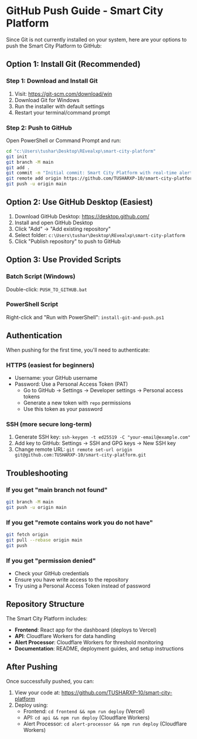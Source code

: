 # GitHub Push Guide - Smart City Platform

Since Git is not currently installed on your system, here are your options to push the Smart City Platform to GitHub:

## Option 1: Install Git (Recommended)

### Step 1: Download and Install Git
1. Visit: https://git-scm.com/download/win
2. Download Git for Windows
3. Run the installer with default settings
4. Restart your terminal/command prompt

### Step 2: Push to GitHub
Open PowerShell or Command Prompt and run:

```bash
cd "c:\Users\tushar\Desktop\REvealxp\smart-city-platform"
git init
git branch -M main
git add .
git commit -m "Initial commit: Smart City Platform with real-time alerts, threshold monitoring, and multi-service architecture"
git remote add origin https://github.com/TUSHARXP-10/smart-city-platform.git
git push -u origin main
```

## Option 2: Use GitHub Desktop (Easiest)

1. Download GitHub Desktop: https://desktop.github.com/
2. Install and open GitHub Desktop
3. Click "Add" → "Add existing repository"
4. Select folder: `c:\Users\tushar\Desktop\REvealxp\smart-city-platform`
5. Click "Publish repository" to push to GitHub

## Option 3: Use Provided Scripts

### Batch Script (Windows)
Double-click: `PUSH_TO_GITHUB.bat`

### PowerShell Script
Right-click and "Run with PowerShell": `install-git-and-push.ps1`

## Authentication

When pushing for the first time, you'll need to authenticate:

### HTTPS (easiest for beginners)
- Username: your GitHub username
- Password: Use a Personal Access Token (PAT)
  - Go to GitHub → Settings → Developer settings → Personal access tokens
  - Generate a new token with `repo` permissions
  - Use this token as your password

### SSH (more secure long-term)
1. Generate SSH key: `ssh-keygen -t ed25519 -C "your-email@example.com"`
2. Add key to GitHub: Settings → SSH and GPG keys → New SSH key
3. Change remote URL: `git remote set-url origin git@github.com:TUSHARXP-10/smart-city-platform.git`

## Troubleshooting

### If you get "main branch not found"
```bash
git branch -M main
git push -u origin main
```

### If you get "remote contains work you do not have"
```bash
git fetch origin
git pull --rebase origin main
git push
```

### If you get "permission denied"
- Check your GitHub credentials
- Ensure you have write access to the repository
- Try using a Personal Access Token instead of password

## Repository Structure

The Smart City Platform includes:
- **Frontend**: React app for the dashboard (deploys to Vercel)
- **API**: Cloudflare Workers for data handling
- **Alert Processor**: Cloudflare Workers for threshold monitoring
- **Documentation**: README, deployment guides, and setup instructions

## After Pushing

Once successfully pushed, you can:
1. View your code at: https://github.com/TUSHARXP-10/smart-city-platform
2. Deploy using:
   - Frontend: `cd frontend && npm run deploy` (Vercel)
   - API: `cd api && npm run deploy` (Cloudflare Workers)
   - Alert Processor: `cd alert-processor && npm run deploy` (Cloudflare Workers)